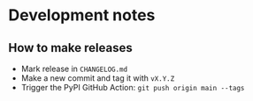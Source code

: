 # Development notes

## How to make releases

- Mark release in `CHANGELOG.md`
- Make a new commit and tag it with `vX.Y.Z`
- Trigger the PyPI GitHub Action: `git push origin main --tags`
